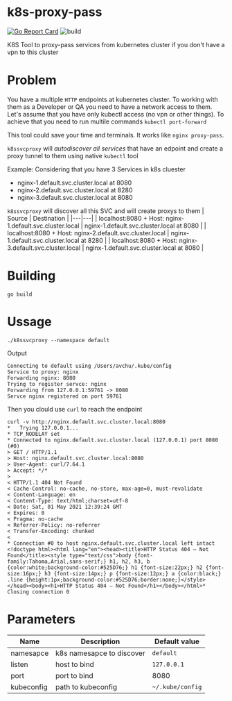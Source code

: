 # k8s-proxy-pass

[![Go Report Card](https://goreportcard.com/badge/github.com/avchu/k8s-proxy-pass)](https://goreportcard.com/report/github.com/avchu/k8s-proxy-pass) ![build](https://github.com/avchu/k8s-proxy-pass/actions/workflows/go.yml/badge.svg)


K8S Tool to proxy-pass services from kubernetes cluster if you don't have a vpn to this cluster

# Problem

You have a multiple `HTTP` endpoints at kubernetes cluster. To working with them as a Developer or QA you need to have a network access to them.
Let's assume that you have only kubectl access (no vpn or other things). To achieve that you need to run multile commands `kubectl port-forward`

This tool could save your time and terminals. It works like `nginx proxy-pass`.

`k8ssvcproxy` will *autodiscover all services* that have an edpoint and create a proxy tunnel to them using native `kubectl` tool

Example:
Considering that you have 3 Services in k8s cluester
- nginx-1.default.svc.cluster.local at 8080
- nginx-2.default.svc.cluster.local at 8280
- nginx-3.default.svc.cluster.local at 8080

`k8ssvcproxy` will discover all this SVC and will create proxys to them
| Source | Destination |
|---|---|
| localhost:8080 + Host: nginx-1.default.svc.cluster.local | nginx-1.default.svc.cluster.local at 8080 |
| localhost:8080 + Host: nginx-2.default.svc.cluster.local | nginx-1.default.svc.cluster.local at 8280 |
| localhost:8080 + Host: nginx-3.default.svc.cluster.local | nginx-1.default.svc.cluster.local at 8080 |

# Building
``` go build ```

# Ussage

```
./k8ssvcproxy --namespace default
```

Output

```
Connecting to default using /Users/avchu/.kube/config
Service to proxy: nginx
Forwarding nginx: 8080
Trying to register servce: nginx
Forwarding from 127.0.0.1:59761 -> 8080
Servce nginx registered on port 59761
```

Then you clould use `curl` to reach the endpoint
```
curl -v http://nginx.default.svc.cluster.local:8080
*   Trying 127.0.0.1...
* TCP_NODELAY set
* Connected to nginx.default.svc.cluster.local (127.0.0.1) port 8080 (#0)
> GET / HTTP/1.1
> Host: nginx.default.svc.cluster.local:8080
> User-Agent: curl/7.64.1
> Accept: */*
>
< HTTP/1.1 404 Not Found
< Cache-Control: no-cache, no-store, max-age=0, must-revalidate
< Content-Language: en
< Content-Type: text/html;charset=utf-8
< Date: Sat, 01 May 2021 12:39:24 GMT
< Expires: 0
< Pragma: no-cache
< Referrer-Policy: no-referrer
< Transfer-Encoding: chunked
<
* Connection #0 to host nginx.default.svc.cluster.local left intact
<!doctype html><html lang="en"><head><title>HTTP Status 404 – Not Found</title><style type="text/css">body {font-family:Tahoma,Arial,sans-serif;} h1, h2, h3, b {color:white;background-color:#525D76;} h1 {font-size:22px;} h2 {font-size:16px;} h3 {font-size:14px;} p {font-size:12px;} a {color:black;} .line {height:1px;background-color:#525D76;border:none;}</style></head><body><h1>HTTP Status 404 – Not Found</h1></body></html>* Closing connection 0
```
# Parameters
| Name| Description | Default value |
|---|---|---|
| namesapce | k8s namesapce to discover | `default` |
| listen | host to bind | `127.0.0.1`  |
| port | port to bind | 8080 |
| kubeconfig | path to kubeconfig| `~/.kube/config` |
